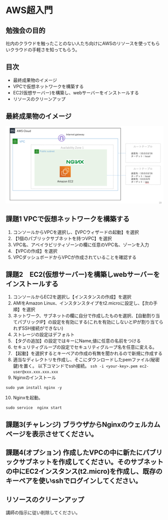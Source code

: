 # AWS超入門  
## 勉強会の目的  
社内のクラウドを触ったことのない人たち向けにAWSのリソースを使ってもらいクラウドの手軽さを知ってもらう。  

## 目次  
- 最終成果物のイメージ  
- VPCで仮想ネットワークを構築する  
- EC2(仮想サーバー)を構築し、webサーバーをインストールする  
- リソースのクリーンアップ  

## 最終成果物のイメージ  
![](./picture/simple-architecure.jpg)

## 課題1 VPCで仮想ネットワークを構築する  
1. コンソールからVPCを選択し、【VPCウィザードの起動】を選択  
2. 【1個のパブリックサブネットを持つVPC】を選択  
3. VPC名、アベイラビリティゾーンの欄に任意のVPC名、ゾーンを入力
4. 【VPCの作成】を選択
5. VPCダッシュボードからVPCが作成されていることを確認する

## 課題2　EC2(仮想サーバー)を構築しwebサーバーをインストールする  
1. コンソールからEC2を選択し【インスタンスの作成】を選択  
2. AMIをAmazon Linux、インスタンスタイプをt2.microに設定し、【次の手順】を選択  
3. ネットワーク、サブネットの欄に自分で作成したものを選択、【自動割り当てパブリックIP】の設定を有効にする(これを有効にしないとIPが割り当てられずSSH接続ができない) 
4. ストレージの設定はデフォルト  
5. 【タグの追加】の設定ではキーにName,値に任意の名前をつける 
6. セキュリティグループの設定でセキュリティグループ名を任意に変える。 
7. 【起動】を選択するとキーペアの作成の有無を聞かれるので新規に作成する  
8. 適当なディレクトリを作成し、そこにダウンロードしたpemファイル(秘密鍵)を置く。 以下コマンドでssh接続。 
`ssh -i <your-key>.pem ec2-user@xxx.xxx.xxx.xxx`
9. Nginxのインストール  

```
sudo yum install nginx -y
```

10. Nginxを起動。    

```
sudo service  nginx start
```  

## 課題3(チャレンジ) ブラウザからNginxのウェルカムページを表示させてください。  

## 課題4(オプション) 作成したVPCの中に新たにパブリックサブネットを作成してください。そのサブネットの中にEC2インスタンス(t2.micro)を作成し、既存のキーペアを使いsshでログインしてください。


## リソースのクリーンアップ  
講師の指示に従い削除してください。


